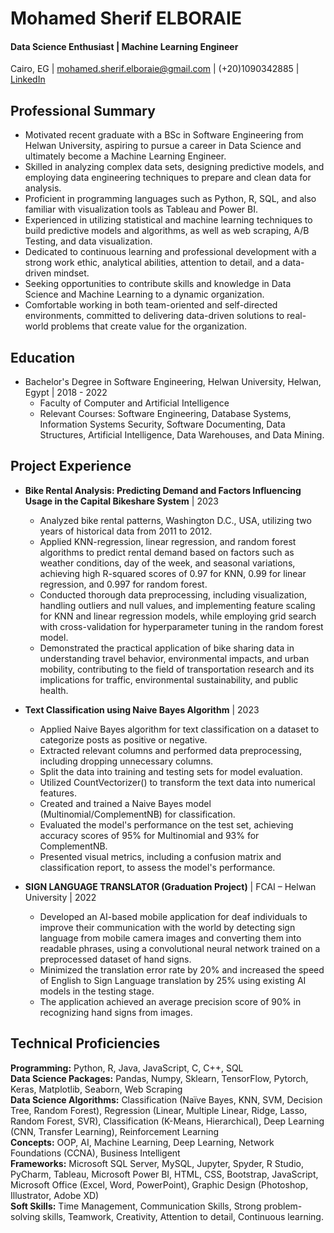 # Mohamed Sherif ELBORAIE

#### Data Science Enthusiast | Machine Learning Engineer

Cairo, EG | mohamed.sherif.elboraie@gmail.com | (+20)1090342885 | [LinkedIn](https://www.linkedin.com/in/mohamed-sherif-elboraie/) 

## Professional Summary

- Motivated recent graduate with a BSc in Software Engineering from Helwan University, aspiring to pursue a career in Data Science and ultimately become a Machine Learning Engineer.
- Skilled in analyzing complex data sets, designing predictive models, and employing data engineering techniques to prepare and clean data for analysis. 
- Proficient in programming languages such as Python, R, SQL, and also familiar with visualization tools as Tableau and Power BI.
- Experienced in utilizing statistical and machine learning techniques to build predictive models and algorithms, as well as web scraping, A/B Testing, and data visualization.
- Dedicated to continuous learning and professional development with a strong work ethic, analytical abilities, attention to detail, and a data-driven mindset.
- Seeking opportunities to contribute skills and knowledge in Data Science and Machine Learning to a dynamic organization. 
- Comfortable working in both team-oriented and self-directed environments, committed to delivering data-driven solutions to real-world problems that create value for the organization.

## Education

- Bachelor's Degree in Software Engineering, Helwan University, Helwan, Egypt | 2018 - 2022
  - Faculty of Computer and Artificial Intelligence
  - Relevant Courses: Software Engineering, Database Systems, Information Systems Security, Software Documenting, Data Structures, Artificial Intelligence, Data Warehouses, and Data Mining.

## Project Experience

- **Bike Rental Analysis: Predicting Demand and Factors Influencing Usage in the Capital Bikeshare System** | 2023
  - Analyzed bike rental patterns, Washington D.C., USA, utilizing two years of historical data from 2011 to 2012.
  - Applied KNN-regression, linear regression, and random forest algorithms to predict rental demand based on factors such as weather conditions, day of the week, and seasonal variations, achieving high R-squared scores of 0.97 for KNN, 0.99 for linear regression, and 0.997 for random forest.
  - Conducted thorough data preprocessing, including visualization, handling outliers and null values, and implementing feature scaling for KNN and linear regression models, while employing grid search with cross-validation for hyperparameter tuning in the random forest model.
  - Demonstrated the practical application of bike sharing data in understanding travel behavior, environmental impacts, and urban mobility, contributing to the field of transportation research and its implications for traffic, environmental sustainability, and public health.

- **Text Classification using Naive Bayes Algorithm** | 2023
  - Applied Naive Bayes algorithm for text classification on a dataset to categorize posts as positive or negative.
  - Extracted relevant columns and performed data preprocessing, including dropping unnecessary columns.
  - Split the data into training and testing sets for model evaluation.
  - Utilized CountVectorizer() to transform the text data into numerical features.
  - Created and trained a Naive Bayes model (Multinomial/ComplementNB) for classification.
  - Evaluated the model's performance on the test set, achieving accuracy scores of 95% for Multinomial and 93% for ComplementNB.
  - Presented visual metrics, including a confusion matrix and classification report, to assess the model's performance.

- **SIGN LANGUAGE TRANSLATOR (Graduation Project)** | FCAI – Helwan University | 2022
  - Developed an AI-based mobile application for deaf individuals to improve their communication with the world by detecting sign language from mobile camera images and converting them into readable phrases, using a convolutional neural network trained on a preprocessed dataset of hand signs.
  - Minimized the translation error rate by 20% and increased the speed of English to Sign Language translation by 25% using existing AI models in the testing stage.
  - The application achieved an average precision score of 90% in recognizing hand signs from images.

## Technical Proficiencies

**Programming:**   Python, R, Java, JavaScript, C, C++, SQL  
**Data Science Packages:**   Pandas, Numpy, Sklearn, TensorFlow, Pytorch, Keras, Matplotlib, Seaborn, Web Scraping  
**Data Science Algorithms:**   Classification (Naïve Bayes, KNN, SVM, Decision Tree, Random Forest), Regression (Linear, Multiple Linear, Ridge, Lasso, Random Forest, SVR), Classification (K-Means, Hierarchical), Deep Learning (CNN, Transfer Learning), Reinforcement Learning  
**Concepts:**   OOP, AI, Machine Learning, Deep Learning, Network Foundations (CCNA), Business Intelligent  
**Frameworks:**   Microsoft SQL Server, MySQL, Jupyter, Spyder, R Studio, PyCharm, Tableau, Microsoft Power BI, HTML, CSS, Bootstrap, JavaScript, Microsoft Office (Excel, Word, PowerPoint), Graphic Design (Photoshop, Illustrator, Adobe XD)  
**Soft Skills:**   Time Management, Communication Skills, Strong problem-solving skills, Teamwork, Creativity, Attention to detail, Continuous learning.
